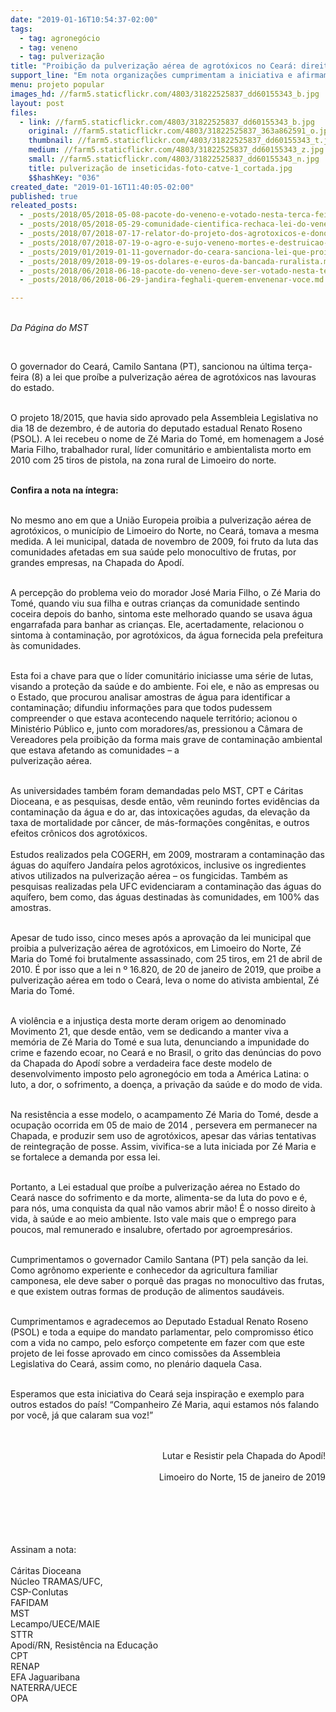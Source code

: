 ```yaml
---
date: "2019-01-16T10:54:37-02:00"
tags:
  - tag: agronegócio
  - tag: veneno
  - tag: pulverização
title: "Proibição da pulverização aérea de agrotóxicos no Ceará: direito e conquista dos povos do campo"
support_line: "Em nota organizações cumprimentam a iniciativa e afirmam ser essa a melhor saída para garantir a saúde da população local "
menu: projeto popular
images_hd: //farm5.staticflickr.com/4803/31822525837_dd60155343_b.jpg
layout: post
files:
  - link: //farm5.staticflickr.com/4803/31822525837_dd60155343_b.jpg
    original: //farm5.staticflickr.com/4803/31822525837_363a862591_o.jpg
    thumbnail: //farm5.staticflickr.com/4803/31822525837_dd60155343_t.jpg
    medium: //farm5.staticflickr.com/4803/31822525837_dd60155343_z.jpg
    small: //farm5.staticflickr.com/4803/31822525837_dd60155343_n.jpg
    title: pulverização de inseticidas-foto-catve-1_cortada.jpg
    $$hashKey: "036"
created_date: "2019-01-16T11:40:05-02:00"
published: true
releated_posts:
  - _posts/2018/05/2018-05-08-pacote-do-veneno-e-votado-nesta-terca-feira-em-brasilia.md
  - _posts/2018/05/2018-05-29-comunidade-cientifica-rechaca-lei-do-veneno-sob-analise-na-camara.md
  - _posts/2018/07/2018-07-17-relator-do-projeto-dos-agrotoxicos-e-dono-de-empresas-do-setor.md
  - _posts/2018/07/2018-07-19-o-agro-e-sujo-veneno-mortes-e-destruicao-da-natureza-definem-agronegocio.md
  - _posts/2019/01/2019-01-11-governador-do-ceara-sanciona-lei-que-proibe-pulverizacao-aerea-nas-lavouras-do-estado.md
  - _posts/2018/09/2018-09-19-os-dolares-e-euros-da-bancada-ruralista.md
  - _posts/2018/06/2018-06-18-pacote-do-veneno-deve-ser-votado-nesta-terca-feira-19.md
  - _posts/2018/06/2018-06-29-jandira-feghali-querem-envenenar-voce.md

---
```

<p><br />
<em>Da P&aacute;gina do MST&nbsp;</em></p>

<p>&nbsp;</p>

<p>O governador do Cear&aacute;, Camilo Santana (PT), sancionou na &uacute;ltima ter&ccedil;a-feira (8) a lei que pro&iacute;be a pulveriza&ccedil;&atilde;o a&eacute;rea de agrot&oacute;xicos nas lavouras do estado.&nbsp;</p>

<p><br />
O projeto 18/2015, que havia sido aprovado pela Assembleia Legislativa no dia 18 de dezembro, &eacute; de&nbsp;autoria do deputado estadual Renato Roseno (PSOL). A lei&nbsp;recebeu o nome de Z&eacute; Maria do Tom&eacute;, em homenagem a Jos&eacute; Maria Filho, trabalhador rural, l&iacute;der comunit&aacute;rio e ambientalista morto em 2010 com&nbsp;25 tiros de pistola, na zona rural de Limoeiro do norte.</p>

<p><br />
<strong>Confira a nota na &iacute;ntegra:&nbsp;</strong><br />
&nbsp;</p>

<p>No mesmo ano em que a Uni&atilde;o Europeia proibia a pulveriza&ccedil;&atilde;o a&eacute;rea de agrot&oacute;xicos, o munic&iacute;pio de Limoeiro do Norte, no Cear&aacute;, tomava a mesma medida. A lei municipal, datada de novembro de 2009, foi fruto da luta das comunidades afetadas em sua sa&uacute;de pelo monocultivo de frutas, por grandes empresas, na Chapada do Apod&iacute;.</p>

<p><br />
A percep&ccedil;&atilde;o do problema veio do morador Jos&eacute; Maria Filho, o Z&eacute; Maria do Tom&eacute;, quando viu sua filha e outras crian&ccedil;as da comunidade sentindo coceira depois do banho, sintoma este melhorado quando se usava &aacute;gua engarrafada para banhar as crian&ccedil;as. Ele, acertadamente, relacionou o sintoma &agrave; contamina&ccedil;&atilde;o, por agrot&oacute;xicos, da &aacute;gua fornecida pela prefeitura &agrave;s comunidades.</p>

<p><br />
Esta foi a chave para que o l&iacute;der comunit&aacute;rio iniciasse uma s&eacute;rie de lutas, visando a prote&ccedil;&atilde;o da sa&uacute;de e do ambiente. Foi ele, e n&atilde;o as empresas ou o Estado, que procurou analisar amostras de &aacute;gua para identificar a contamina&ccedil;&atilde;o; difundiu informa&ccedil;&otilde;es para que todos pudessem compreender o que estava acontecendo naquele territ&oacute;rio; acionou o Minist&eacute;rio P&uacute;blico e, junto com moradores/as, pressionou a C&acirc;mara de Vereadores pela proibi&ccedil;&atilde;o da forma mais grave de contamina&ccedil;&atilde;o ambiental que estava afetando as comunidades &ndash; a<br />
pulveriza&ccedil;&atilde;o a&eacute;rea.</p>

<p><br />
As universidades tamb&eacute;m foram demandadas pelo MST, CPT e C&aacute;ritas Dioceana, e as pesquisas, desde ent&atilde;o, v&ecirc;m reunindo fortes evid&ecirc;ncias da contamina&ccedil;&atilde;o da &aacute;gua e do ar, das intoxica&ccedil;&otilde;es agudas, da eleva&ccedil;&atilde;o da taxa de mortalidade por c&acirc;ncer, de m&aacute;s-forma&ccedil;&otilde;es cong&ecirc;nitas, e outros efeitos cr&ocirc;nicos dos agrot&oacute;xicos.<br />
<br />
Estudos realizados pela COGERH, em 2009, mostraram a contamina&ccedil;&atilde;o das &aacute;guas do aqu&iacute;fero Janda&iacute;ra pelos agrot&oacute;xicos, inclusive os ingredientes ativos utilizados na pulveriza&ccedil;&atilde;o a&eacute;rea &ndash; os fungicidas. Tamb&eacute;m as pesquisas realizadas pela UFC evidenciaram a contamina&ccedil;&atilde;o das &aacute;guas do aqu&iacute;fero, bem como, das &aacute;guas destinadas &agrave;s comunidades, em 100% das amostras.</p>

<p><br />
Apesar de tudo isso, cinco meses ap&oacute;s a aprova&ccedil;&atilde;o da lei municipal que proibia a pulveriza&ccedil;&atilde;o a&eacute;rea de agrot&oacute;xicos, em Limoeiro do Norte, Z&eacute; Maria do Tom&eacute; foi brutalmente assassinado, com 25 tiros, em 21 de abril de 2010. &Eacute; por isso que a lei n &ordm; 16.820, de 20 de janeiro de 2019, que proibe a pulveriza&ccedil;&atilde;o a&eacute;rea em todo o Cear&aacute;, leva o nome do ativista ambiental, Z&eacute; Maria do Tom&eacute;.</p>

<p><br />
A viol&ecirc;ncia e a injusti&ccedil;a desta morte deram origem ao denominado Movimento 21, que desde ent&atilde;o, vem se dedicando a manter viva a mem&oacute;ria de Z&eacute; Maria do Tom&eacute; e sua luta, denunciando a impunidade do crime e fazendo ecoar, no Cear&aacute; e no Brasil, o grito das den&uacute;ncias do povo da Chapada do Apod&iacute; sobre a verdadeira face deste modelo de desenvolvimento imposto pelo agroneg&oacute;cio em toda a Am&eacute;rica Latina: o luto, a dor, o sofrimento, a doen&ccedil;a, a priva&ccedil;&atilde;o da sa&uacute;de e do modo de vida.</p>

<p><br />
Na resist&ecirc;ncia a esse modelo, o acampamento Z&eacute; Maria do Tom&eacute;, desde a ocupa&ccedil;&atilde;o ocorrida em 05 de maio de 2014 , persevera em permanecer na Chapada, e produzir sem uso de agrot&oacute;xicos, apesar das v&aacute;rias tentativas de reintegra&ccedil;&atilde;o de posse. Assim, vivifica-se a luta iniciada por Z&eacute; Maria e se fortalece a demanda por essa lei.</p>

<p><br />
Portanto, a Lei estadual que pro&iacute;be a pulveriza&ccedil;&atilde;o a&eacute;rea no Estado do Cear&aacute; nasce do sofrimento e da morte, alimenta-se da luta do povo e &eacute;, para n&oacute;s, uma conquista da qual n&atilde;o vamos abrir m&atilde;o! &Eacute; o nosso direito &agrave; vida, &agrave; sa&uacute;de e ao meio ambiente. Isto vale mais que o emprego para poucos, mal remunerado e insalubre, ofertado por agroempres&aacute;rios.</p>

<p><br />
Cumprimentamos o governador Camilo Santana (PT) pela san&ccedil;&atilde;o da lei. Como agr&ocirc;nomo experiente e conhecedor da agricultura familiar camponesa, ele deve saber o porqu&ecirc; das pragas no monocultivo das frutas, e que existem outras formas de produ&ccedil;&atilde;o de alimentos saud&aacute;veis.</p>

<p><br />
Cumprimentamos e agradecemos ao Deputado Estadual Renato Roseno (PSOL) e toda a equipe do mandato parlamentar, pelo compromisso &eacute;tico com a vida no campo, pelo esfor&ccedil;o competente em fazer com que este projeto de lei fosse aprovado em cinco comiss&otilde;es da Assembleia Legislativa do Cear&aacute;, assim como, no plen&aacute;rio daquela Casa.</p>

<p><br />
Esperamos que esta iniciativa do Cear&aacute; seja inspira&ccedil;&atilde;o e exemplo para outros estados do pa&iacute;s! &ldquo;Companheiro Z&eacute; Maria, aqui estamos n&oacute;s falando por voc&ecirc;, j&aacute; que calaram sua voz!&rdquo;</p>

<p style="text-align: right;"><br />
<br />
Lutar e Resistir pela Chapada do Apod&iacute;!<br />
<br />
Limoeiro do Norte, 15 de janeiro de 2019<br />
<br />
&nbsp;</p>

<p><br />
<br />
<br />
Assinam a nota:&nbsp;<br />
<br />
C&aacute;ritas Dioceana&nbsp;<br />
N&uacute;cleo TRAMAS/UFC,<br />
CSP-Conlutas&nbsp;<br />
FAFIDAM&nbsp;<br />
MST&nbsp;<br />
Lecampo/UECE/MAIE&nbsp;<br />
STTR<br />
Apod&iacute;/RN, Resist&ecirc;ncia na Educa&ccedil;&atilde;o&nbsp;<br />
CPT<br />
RENAP<br />
EFA Jaguaribana<br />
NATERRA/UECE&nbsp;<br />
OPA</p>

